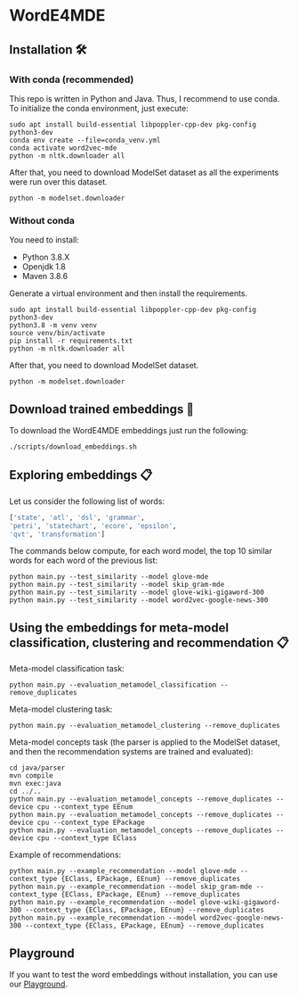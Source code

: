 

# WordE4MDE



## Installation 🛠

### With conda (recommended)

This repo is written in Python and Java. Thus, I recommend to use conda. To initialize the conda environment,
just execute:
```shell
sudo apt install build-essential libpoppler-cpp-dev pkg-config python3-dev
conda env create --file=conda_venv.yml
conda activate word2vec-mde
python -m nltk.downloader all
```

After that, you need to download ModelSet dataset as all the experiments were run over this dataset.
```shell
python -m modelset.downloader
```

### Without conda

You need to install:
- Python 3.8.X
- Openjdk 1.8
- Maven 3.8.6

Generate a virtual environment and then install the requirements.

```shell
sudo apt install build-essential libpoppler-cpp-dev pkg-config python3-dev
python3.8 -m venv venv
source venv/bin/activate
pip install -r requirements.txt
python -m nltk.downloader all
```

After that, you need to download ModelSet dataset.
```shell
python -m modelset.downloader
```

## Download trained embeddings 🚀

To download the WordE4MDE embeddings just run the following:

```shell
./scripts/download_embeddings.sh
```

## Exploring embeddings 📋

Let us consider the following list of words:
```python
['state', 'atl', 'dsl', 'grammar',
'petri', 'statechart', 'ecore', 'epsilon',
'qvt', 'transformation']
```

The commands below compute, for each word model, the top 10 similar words 
for each word of the previous list:

```shell
python main.py --test_similarity --model glove-mde
python main.py --test_similarity --model skip_gram-mde
python main.py --test_similarity --model glove-wiki-gigaword-300
python main.py --test_similarity --model word2vec-google-news-300
```

## Using the embeddings for meta-model classification, clustering and recommendation 📋

Meta-model classification task:
```shell
python main.py --evaluation_metamodel_classification --remove_duplicates
```

Meta-model clustering task:
```shell
python main.py --evaluation_metamodel_clustering --remove_duplicates
```

Meta-model concepts task (the parser is applied to the ModelSet dataset, 
and then the recommendation systems are trained and evaluated):
```shell
cd java/parser
mvn compile
mvn exec:java
cd ../..
python main.py --evaluation_metamodel_concepts --remove_duplicates --device cpu --context_type EEnum
python main.py --evaluation_metamodel_concepts --remove_duplicates --device cpu --context_type EPackage
python main.py --evaluation_metamodel_concepts --remove_duplicates --device cpu --context_type EClass
```

Example of recommendations:
```shell
python main.py --example_recommendation --model glove-mde --context_type {EClass, EPackage, EEnum} --remove_duplicates
python main.py --example_recommendation --model skip_gram-mde --context_type {EClass, EPackage, EEnum} --remove_duplicates
python main.py --example_recommendation --model glove-wiki-gigaword-300 --context_type {EClass, EPackage, EEnum} --remove_duplicates
python main.py --example_recommendation --model word2vec-google-news-300 --context_type {EClass, EPackage, EEnum} --remove_duplicates
```

## Playground

If you want to test the word embeddings without installation, you can use our [Playground](http://models-lab.inf.um.es/worde4mde/app/).

